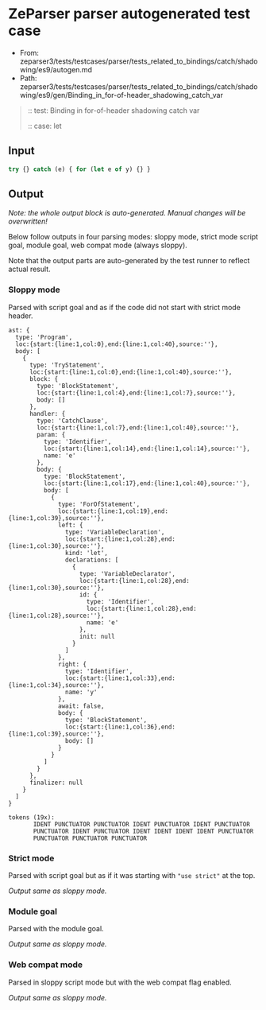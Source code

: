 # ZeParser parser autogenerated test case

- From: zeparser3/tests/testcases/parser/tests_related_to_bindings/catch/shadowing/es9/autogen.md
- Path: zeparser3/tests/testcases/parser/tests_related_to_bindings/catch/shadowing/es9/gen/Binding_in_for-of-header_shadowing_catch_var

> :: test: Binding in for-of-header shadowing catch var
>
> :: case: let

## Input


`````js
try {} catch (e) { for (let e of y) {} }
`````

## Output

_Note: the whole output block is auto-generated. Manual changes will be overwritten!_

Below follow outputs in four parsing modes: sloppy mode, strict mode script goal, module goal, web compat mode (always sloppy).

Note that the output parts are auto-generated by the test runner to reflect actual result.

### Sloppy mode

Parsed with script goal and as if the code did not start with strict mode header.

`````
ast: {
  type: 'Program',
  loc:{start:{line:1,col:0},end:{line:1,col:40},source:''},
  body: [
    {
      type: 'TryStatement',
      loc:{start:{line:1,col:0},end:{line:1,col:40},source:''},
      block: {
        type: 'BlockStatement',
        loc:{start:{line:1,col:4},end:{line:1,col:7},source:''},
        body: []
      },
      handler: {
        type: 'CatchClause',
        loc:{start:{line:1,col:7},end:{line:1,col:40},source:''},
        param: {
          type: 'Identifier',
          loc:{start:{line:1,col:14},end:{line:1,col:14},source:''},
          name: 'e'
        },
        body: {
          type: 'BlockStatement',
          loc:{start:{line:1,col:17},end:{line:1,col:40},source:''},
          body: [
            {
              type: 'ForOfStatement',
              loc:{start:{line:1,col:19},end:{line:1,col:39},source:''},
              left: {
                type: 'VariableDeclaration',
                loc:{start:{line:1,col:28},end:{line:1,col:30},source:''},
                kind: 'let',
                declarations: [
                  {
                    type: 'VariableDeclarator',
                    loc:{start:{line:1,col:28},end:{line:1,col:30},source:''},
                    id: {
                      type: 'Identifier',
                      loc:{start:{line:1,col:28},end:{line:1,col:28},source:''},
                      name: 'e'
                    },
                    init: null
                  }
                ]
              },
              right: {
                type: 'Identifier',
                loc:{start:{line:1,col:33},end:{line:1,col:34},source:''},
                name: 'y'
              },
              await: false,
              body: {
                type: 'BlockStatement',
                loc:{start:{line:1,col:36},end:{line:1,col:39},source:''},
                body: []
              }
            }
          ]
        }
      },
      finalizer: null
    }
  ]
}

tokens (19x):
       IDENT PUNCTUATOR PUNCTUATOR IDENT PUNCTUATOR IDENT PUNCTUATOR
       PUNCTUATOR IDENT PUNCTUATOR IDENT IDENT IDENT IDENT PUNCTUATOR
       PUNCTUATOR PUNCTUATOR PUNCTUATOR
`````

### Strict mode

Parsed with script goal but as if it was starting with `"use strict"` at the top.

_Output same as sloppy mode._

### Module goal

Parsed with the module goal.

_Output same as sloppy mode._

### Web compat mode

Parsed in sloppy script mode but with the web compat flag enabled.

_Output same as sloppy mode._
